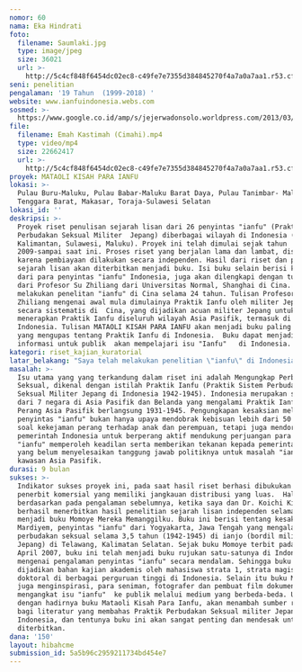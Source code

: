 ```yaml
---
nomor: 60
nama: Eka Hindrati
foto:
  filename: Saumlaki.jpg
  type: image/jpeg
  size: 36021
  url: >-
    http://5c4cf848f6454dc02ec8-c49fe7e7355d384845270f4a7a0a7aa1.r53.cf2.rackcdn.com/7ac5ce00-a267-4ec6-8d92-abbe8cb1ff68/Saumlaki.jpg
seni: penelitian
pengalaman: '19 Tahun  (1999-2018) '
website: www.ianfuindonesia.webs.com
sosmed: >-
  https://www.google.co.id/amp/s/jejerwadonsolo.worldpress.com/2013/03/04/nona-djawa-dibalik-rekrutmen-sistem-perbudakan-seksual-militer-jepang-ianfu-di-indonesia-1942-1945/amp/
file:
  filename: Emah Kastimah (Cimahi).mp4
  type: video/mp4
  size: 22662417
  url: >-
    http://5c4cf848f6454dc02ec8-c49fe7e7355d384845270f4a7a0a7aa1.r53.cf2.rackcdn.com/cf568693-846b-4918-bae8-b7882f4eecfb/Emah%20Kastimah%20(Cimahi).mp4
proyek: MATAOLI KISAH PARA IANFU
lokasi: >-
  Pulau Buru-Maluku, Pulau Babar-Maluku Barat Daya, Pulau Tanimbar- Maluku
  Tenggara Barat, Makasar, Toraja-Sulawesi Selatan
lokasi_id: ''
deskripsi: >-
  Proyek riset penulisan sejarah lisan dari 26 penyintas "ianfu" (Praktik Sistem
  Perbudakan Seksual Militer  Jepang) diberbagai wilayah di Indonesia (Jawa,
  Kalimantan, Sulawesi, Maluku). Proyek ini telah dimulai sejak tahun
  2009-sampai saat ini. Proses riset yang berjalan lama dan lambat, disebabkan
  karena pembiayaan dilakukan secara independen. Hasil dari riset dan penulisan
  sejarah lisan akan diterbitkan menjadi buku. Isi buku selain berisi kesaksian
  dari para penyintas "ianfu" Indonesia, juga akan dilengkapi dengan tulisan
  dari Profesor Su Zhiliang dari Universitas Normal, Shanghai di Cina. Ia telah
  melakukan penelitan "ianfu" di Cina selama 24 tahun. Tulisan Profesor Su
  Zhiliang mengenai awal mula dimulainya Praktik Ianfu oleh militer Jepang
  secara sistematis di  Cina, yang dijadikan acuan militer Jepang untuk
  menerapkan Praktik Ianfu diseluruh wilayah Asia Pasifik, termasuk di
  Indonesia. Tulisan MATAOLI KISAH PARA IANFU akan menjadi buku paling lengkap 
  yang mengupas tentang Praktik Ianfu di Indonesia.  Buku dapat menjadi  rujukan
  informasi untuk publik  akan mempelajari isu "Ianfu"   di Indonesia.
kategori: riset_kajian_kuratorial
latar_belakang: "Saya telah melakukan penelitian \"ianfu\" di Indonesia sejak tahun 1999 sampai sekarang, bekerja sama dengan Dr. Koichi Kimura, seorang teolog dari Jepang yang telah membongkar kasus \"ianfu\" di Indonesia tahun 1992. Kemudian tahun 2007, kami berhasil menerbitkan sebuah buku, hasil riset bersama selama 4 tahun (2002-2007), yang berjudul Momoye Mereka Memanggilku. Enam bulan setelah buku ini terbit, Mardiyem meninggal dunia di Yogyakarta. Sehingga buku ini menjadi buku yang paling lengkap mengungkap pengalaman pahit penyintas \"ianfu\", menjalani sejarah gelap sebagai korban perbudakan seksual militer Jepang lebih dari 50 tahun. Satu tahun setelah Momoye terbit, saya mulai menyadari bahwa masih banyak kisah-kisah yang terbenam dari para penyintas \"ianfu\" belum terdokumentasikan dan dituliskan untuk publik di Indonesia. Sejak itu, saya mulai melakukan riset secara perlahan-lahan dengan dana terbatas. Saya mulai melakukan perjalanan ke berbagai wilayah di Indonesia untuk mewawancarai para penyitas \"ianfu\". Riset dengan dana terbatas ini sering terhenti akibat biaya riset yang habis. Sehingga saya harus bekerja dulu secara paruh waktu untuk mengumpulkan uang riset. Dapat dikatakan bahwa pengajuan dana ini untuk melanjutkan riset yang sering tertunda  hingga ke tahap  penulisan untuk menjadi tulisan yang siap diberikan ke penerbit buku. \r\n\r\n"
masalah: >-
  Isu utama yang yang terkandung dalam riset ini adalah Mengungkap Perbudakan
  Seksual, dikenal dengan istilah Praktik Ianfu (Praktik Sistem Perbudakan
  Seksual Militer Jepang di Indonesia 1942-1945). Indonesia merupakan salah satu
  dari 7 negara di Asia Pasifik dan Belanda yang mengalami Praktik Ianfu selama
  Perang Asia Pasifik berlangsung 1931-1945. Pengungkapan kesaksian melalui
  penyintas "ianfu" bukan hanya upaya mendobrak kebisuan lebih dari 50 tahun
  soal kekejaman perang terhadap anak dan perempuan, tetapi juga mendorong
  pemerintah Indonesia untuk berperang aktif mendukung perjuangan para penyintas
  "ianfu" memperoleh keadilan serta memberikan tekanan kepada pemerintah Jepang
  yang belum menyelesaikan tanggung jawab politiknya untuk masalah "ianfu" di
  kawasan Asia Pasifik.
durasi: 9 bulan
sukses: >-
  Indikator sukses proyek ini, pada saat hasil riset berhasi dibukukan oleh
  penerbit komersial yang memiliki jangkauan distribusi yang luas.  Hal ini
  berdasarkan pada pengalaman sebelumnya, ketika saya dan Dr. Koichi Kimura
  berhasil menerbitkan hasil penelitian sejarah lisan independen selama 4 tahun
  menjadi buku Momoye Mereka Memanggilku. Buku ini berisi tentang kesaksian
  Mardiyem, penyintas "ianfu" dari Yogyakarta, Jawa Tengah yang mengalami
  perbudakan seksual selama 3,5 tahun (1942-1945) di ianjo (bordil militer
  Jepang) di Telawang, Kalimatan Selatan. Sejak buku Momoye terbit pada bulan
  April 2007, buku ini telah menjadi buku rujukan satu-satunya di Indonesia
  mengenai pengalaman penyintas "ianfu" secara mendalam. Sehingga buku ini telah
  dijadikan bahan kajian akademis oleh mahasiswa strata 1, strata magister dan
  doktoral di berbagai perguruan tinggi di Indonesia. Selain itu buku Momoye
  juga menginspirasi, para seniman, fotografer dan pembuat film dokumenter untuk
  mengangkat isu "ianfu"  ke publik melalui medium yang berbeda-beda. Untuk itu
  dengan hadirnya buku Mataoli Kisah Para Ianfu, akan menambah sumber rujukan
  bagi literatur yang membahas Praktik Perbudakan Seksual militer Jepang di
  Indonesia, dan tentunya buku ini akan sangat penting dan mendesak untuk segera
  diterbitkan.
dana: '150'
layout: hibahcme
submission_id: 5a5b96c2959211734bd454e7
---
```

